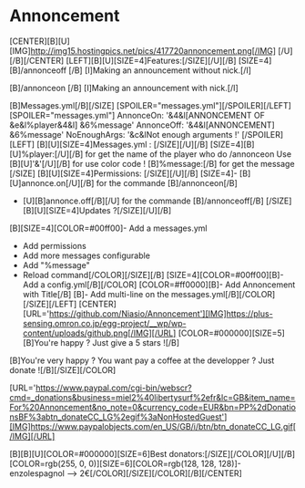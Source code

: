 # Annoncement

[CENTER][B][U][IMG]http://img15.hostingpics.net/pics/417720annoncement.png[/IMG]
[/U][/B][/CENTER]
[LEFT][B][U][SIZE=4]Features:[/SIZE][/U][/B]
[SIZE=4]
[B]/annonceoff <message>[/B]
[I]Making an announcement without nick.[/I]

[B]/annonceon <message>[/B]
[I]Making an announcement with nick.[/I]

[B]Messages.yml[/B][/SIZE]
[SPOILER="messages.yml"][/SPOILER][/LEFT]
[SPOILER="messages.yml"]
AnnonceOn: '&4&l[ANNONCEMENT OF &e&l%player&4&l] &6%message'
AnnonceOff: '&4&l[ANNONCEMENT] &6%message'
NoEnoughArgs: '&c&lNot enough arguments !'
[/SPOILER]
[LEFT]
[B][U][SIZE=4]Messages.yml :
[/SIZE][/U][/B]
[SIZE=4][B][U]%player:[/U][/B] for get the name of the player who do /annonceon
Use [B][U]'&'[/U][/B] for use color code !
[B]%message:[/B] for get the message
[/SIZE]
[B][U][SIZE=4]Permissions:
[/SIZE][/U][/B]
[SIZE=4]- [B][U]annonce.on[/U][/B] for the commande [B]/annonceon[/B]
- [U][B]annonce.off[/B][/U] for the commande [B]/annonceoff[/B]
[/SIZE]
[B][U][SIZE=4]Updates ?[/SIZE][/U][/B]

[B][SIZE=4][COLOR=#00ff00]- Add a messages.yml
- Add permissions
- Add more messages configurable
- Add "%message"
- Reload command[/COLOR][/SIZE][/B]
[SIZE=4][COLOR=#00ff00][B]- Add a config.yml[/B][/COLOR]
[COLOR=#ff0000][B]- Add Annoncement with Title[/B]
[B]- Add multi-line on the messages.yml[/B][/COLOR][/SIZE][/LEFT]
[CENTER][URL='https://github.com/Niasio/Annoncement'][IMG]https://plus-sensing.omron.co.jp/egg-project/__wp/wp-content/uploads/github.png[/IMG][/URL] 
[COLOR=#000000][SIZE=5][B]You're happy ? Just give a 5 stars ![/B]

[B]You're very happy ? You want pay a coffee at the developper ? Just donate ![/B][/SIZE][/COLOR]

[URL='https://www.paypal.com/cgi-bin/webscr?cmd=_donations&business=miel2%40libertysurf%2efr&lc=GB&item_name=For%20Annoncement&no_note=0&currency_code=EUR&bn=PP%2dDonationsBF%3abtn_donateCC_LG%2egif%3aNonHostedGuest'][IMG]https://www.paypalobjects.com/en_US/GB/i/btn/btn_donateCC_LG.gif[/IMG][/URL]

[B][B][U][COLOR=#000000][SIZE=6]Best donators:[/SIZE][/COLOR][/U][/B]
[COLOR=rgb(255, 0, 0)][SIZE=6][COLOR=rgb(128, 128, 128)]- enzolespagnol --> 2€[/COLOR][/SIZE][/COLOR][/B][/CENTER]

